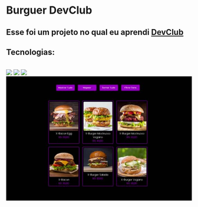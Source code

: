<h1>Burguer DevClub</h1>
<h2>Esse foi um projeto no qual eu aprendi <a href="https://rodolfomori.com.br/devclub">DevClub</a></h2>
<h2>Tecnologias:</h2>
<br>
<img src="https://img.shields.io/badge/HTML5-E34F26?style=for-the-badge&logo=html5&logoColor=white" />
<img src="https://img.shields.io/badge/CSS-239120?&style=for-the-badge&logo=css3&logoColor=white" />
<img src="https://img.shields.io/badge/JavaScript-F7DF1E?style=for-the-badge&logo=javascript&logoColor=black" />
<br>
<img src="https://raw.githubusercontent.com/LazaroJuca/Burger-DevClub/91c5ba1faca5faa1b3561fe40f71924116a0c6d7/img/desktop.%20(2).jpg" />
